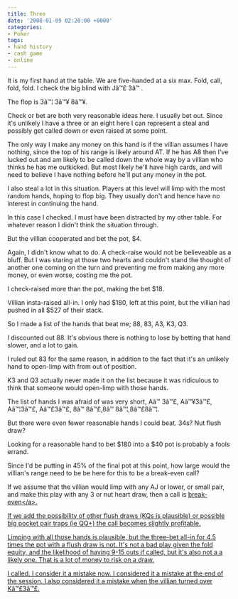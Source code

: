 ```yaml
---
title: Three
date: '2008-01-09 02:20:00 +0000'
categories:
- Poker
tags:
- hand history
- cash game
- online
---
```

<p>It is my first hand at the table. We are five-handed at a six max. Fold, call, fold, fold. I check the big blind with J&acirc;&trade;&pound; 3&acirc;&trade;&nbsp;.</p>
<p>The flop is 3&acirc;&trade;&brvbar; 3&acirc;&trade;&yen; 8&acirc;&trade;&yen;.</p>
<p>Check or bet are both very reasonable ideas here. I usually bet out. Since it's unlikely I have a three or an eight here I can represent a steal and possibly get called down or even raised at some point.</p>
<p>The only way I make any money on this hand is if the villian assumes I have nothing, since the top of his range is likely around AT. If he has A8 then I've lucked out and am likely to be called down the whole way by a villian who thinks he has me outkicked. But most likely he'll have high cards, and will need to believe I have nothing before he'll put any money in the pot.</p>
<p>I also steal a lot in this situation. Players at this level will limp with the most random hands, hoping to flop big. They usually don't and hence have no interest in continuing the hand.</p>
<p>In this case I checked. I must have been distracted by my other table. For whatever reason I didn't think the situation through.</p>
<p>But the villian cooperated and bet the pot, $4.</p>
<p>Again, I didn't know what to do. A check-raise would not be believeable as a bluff. But I was staring at those two hearts and couldn't stand the thought of another one coming on the turn and preventing me from making any more money, or even worse, costing me the pot.</p>
<p>I check-raised more than the pot, making the bet $18.</p>
<p>Villian insta-raised all-in. I only had $180, left at this point, but the villian had pushed in all $527 of their stack.</p>
<p>So I made a list of the hands that beat me; 88, 83, A3, K3, Q3.</p>
<p>I discounted out 88. It's obvious there is nothing to lose by betting that hand slower, and a lot to gain.</p>
<p>I ruled out 83 for the same reason, in addition to the fact that it's an unlikely hand to open-limp with from out of position.</p>
<p>K3 and Q3 actually never made it on the list because it was ridiculous to think that someone would open-limp with those hands.</p>
<p>The list of hands I was afraid of was very short, A&acirc;&trade;&nbsp;3&acirc;&trade;&pound;, A&acirc;&trade;&yen;3&acirc;&trade;&pound;, A&acirc;&trade;&brvbar;3&acirc;&trade;&pound;, A&acirc;&trade;&pound;3&acirc;&trade;&pound;, 8&acirc;&trade;&nbsp;8&acirc;&trade;&pound;,8&acirc;&trade;&nbsp;8&acirc;&trade;&brvbar;,8&acirc;&trade;&pound;8&acirc;&trade;&brvbar;.</p>
<p>But there were even fewer reasonable hands I could beat. 34s? Nut flush draw?</p>
<p>Looking for a reasonable hand to bet $180 into a $40 pot is probably a fools errand.</p>
<p>Since I'd be putting in 45% of the final pot at this point, how large would the villian's range need to be be here for this to be a break-even call?</p>
<p>If we assume that the villian would limp with any AJ or lower, or small pair, and make this play with any 3 or nut heart draw, then a call is <a href="http:&#47;&#47;www.notedpokerauthority.com&#47;poker-tools?ql=48a042039d52">break-even<&#47;a>.</p>
<p>If we add the possibility of other flush draws (KQs is plausible) or possible big pocket pair traps (ie QQ+) the call becomes slightly profitable.</p>
<p>Limping with all those hands is plausible, but the three-bet all-in for 4.5 times the pot with a flush draw is not. It's not a bad play given the fold equity, and the likelihood of having 9-15 outs if called, but it's also not a a likely one. That is a lot of money to risk on a draw.</p>
<p>I called. I consider it a mistake now. I considered it a mistake at the end of the session. I also considered it a mistake when the villian turned over K&acirc;&trade;&pound;3&acirc;&trade;&pound;.</p>
